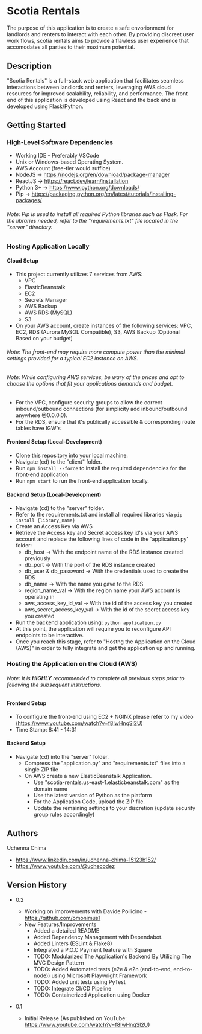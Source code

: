 # Scotia Rentals

The purpose of this application is to create a safe envorionment for landlords and renters to interact with each other. By providing discreet user work flows, scotia rentals aims to provide a flawless user experience that accomodates all parties to their maximum potential.

## Description

"Scotia Rentals" is a full-stack web application that facilitates seamless interactions between landlords and renters, leveraging AWS cloud resources for improved scalability, reliability, and performance. The front end of this application is developed using React and the back end is developed using Flask/Python.

## Getting Started

### High-Level Software Dependencies

- Working IDE - Preferably VSCode
- Unix or Windows-based Operating System.
- AWS Account (free-tier would suffice)
- NodeJS -> https://nodejs.org/en/download/package-manager
- ReactJS -> https://react.dev/learn/installation
- Python 3+ -> https://www.python.org/downloads/
- Pip -> https://packaging.python.org/en/latest/tutorials/installing-packages/

###### _Note: Pip is used to install all required Python libraries such as Flask. For the libraries needed, refer to the "requirements.txt" file located in the "server" directory._

### Hosting Application Locally

#### Cloud Setup

- This project currently utilizes 7 services from AWS:
  - VPC
  - ElasticBeanstalk
  - EC2
  - Secrets Manager
  - AWS Backup
  - AWS RDS (MySQL)
  - S3
- On your AWS account, create instances of the following services: VPC, EC2, RDS (Aurora MySQL Compatible), S3, AWS Backup (Optional Based on your budget)

###### _Note: The front-end may require more compute power than the minimal settings provided for a typical EC2 instance on AWS._

###### _Note: While configuring AWS services, be wary of the prices and opt to choose the options that fit your applications demands and budget._

- For the VPC, configure security groups to allow the correct inbound/outbound connections (for simplicity add inbound/outbound anywhere @0.0.0.0).
- For the RDS, ensure that it's publically accessible & corresponding route tables have IGW's

#### Frontend Setup (Local-Development)

- Clone this repository into your local machine.
- Navigate (cd) to the "client" folder.
- Run `npm install --force` to install the required dependencies for the front-end application
- Run `npm start` to run the front-end application locally.

#### Backend Setup (Local-Development)

- Navigate (cd) to the "server" folder.
- Refer to the requirements.txt and install all required libraries via `pip install {library_name}`
- Create an Access Key via AWS
- Retrieve the Access key and Secret access key id's via your AWS account and replace the following lines of code in the 'application.py' folder:
  - db_host -> With the endpoint name of the RDS instance created previously
  - db_port -> With the port of the RDS instance created
  - db_user & db_password -> With the credentials used to create the RDS
  - db_name -> With the name you gave to the RDS
  - region_name_val -> With the region name your AWS account is operating in
  - aws_access_key_id_val -> With the id of the access key you created
  - aws_secret_access_key_val -> With the id of the secret access key you created
- Run the backend application using: `python application.py`
- At this point, the application will require you to reconfigure API endpoints to be interactive.
- Once you reach this stage, refer to "Hostng the Application on the Cloud (AWS)" in order to fully integrate and get the application up and running.

### Hosting the Application on the Cloud (AWS)

###### _Note: It is ***HIGHLY*** recommended to complete all previous steps prior to following the subsequent instructions._

#### Frontend Setup

- To configure the front-end using EC2 + NGINX please refer to my video (https://www.youtube.com/watch?v=f8IwHnqSl2U)
- Time Stamp: 8:41 - 14:31

#### Backend Setup

- Navigate (cd) into the "server" folder.
  - Compress the "application.py" and "requirements.txt" files into a single ZIP file
  - On AWS create a new ElasticBeanstalk Application.
    - Use "scotia-rentals.us-east-1.elasticbeanstalk.com" as the domain name
    - Use the latest version of Python as the platform
    - For the Application Code, upload the ZIP file.
    - Update the remaining settings to your discretion (update security group rules accordingly)

## Authors

Uchenna Chima

- https://www.linkedin.com/in/uchenna-chima-15123b152/
- https://www.youtube.com/@uchecodez

## Version History

- 0.2

  - Working on improvements with Davide Pollicino - https://github.com/omonimus1
  - New Features/Improvements
    - Added a detailed README
    - Added Dependency Management with Dependabot.
    - Added Linters (ESLint & Flake8)
    - Integrated a P.O.C Payment feature with Square
    - TODO: Modularized The Application's Backend By Utilizing The MVC Design Pattern
    - TODO: Added Automated tests (e2e & e2n (end-to-end, end-to-node)) using Microsoft Playwright Framework
    - TODO: Added unit tests using PyTest
    - TODO: Integrate CI/CD Pipeline
    - TODO: Containerized Application using Docker

- 0.1

  - Initial Release (As published on YouTube: https://www.youtube.com/watch?v=f8IwHnqSl2U)
